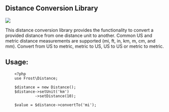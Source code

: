 ## Distance Conversion Library

<a href="https://github.com/mfrost503/Distance"><img src="https://secure.travis-ci.org/mfrost503/Distance.png?branch=master"></a>

This distance conversion library provides the functionality to convert a provided distance from one distance
unit to another. Common US and metric distance measurements are supported (mi, ft, in, km, m, cm, and mm). Convert from
US to metric, metric to US, US to US or metric to metric.

## Usage:

        <?php
        use Frost\Distance;

        $distance = new Distance();
        $distance->setUnit('km')
                 ->setDistance(10);

        $value = $distance->convertTo('mi');



